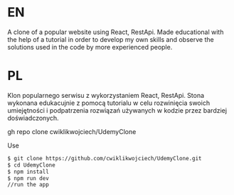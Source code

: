# EN
A clone of a popular website using React, RestApi. Made educational with the help of a tutorial in order to develop my own skills and observe the solutions used in the code by more experienced people.

# PL
Klon popularnego serwisu z wykorzystaniem React, RestApi. Stona wykonana edukacujnie z pomocą tutorialu w celu rozwinięcia swoich umiejętności i podpatrzenia rozwiązań używanych w kodzie przez bardziej doświadczonych.


gh repo clone cwiklikwojciech/UdemyClone

Use

```bash
$ git clone https://github.com/cwiklikwojciech/UdemyClone.git
$ cd UdemyClone
$ npm install
$ npm run dev
//run the app
```

